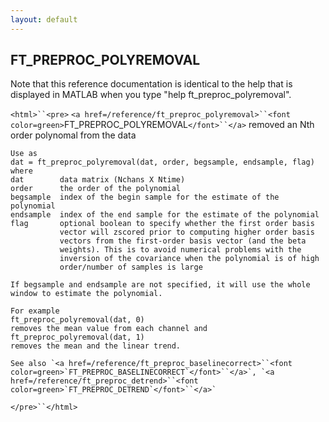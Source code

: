 ```yaml
---
layout: default
---
```


##  FT_PREPROC_POLYREMOVAL

Note that this reference documentation is identical to the help that is displayed in MATLAB when you type "help ft_preproc_polyremoval".

`<html>``<pre>`
    `<a href=/reference/ft_preproc_polyremoval>``<font color=green>`FT_PREPROC_POLYREMOVAL`</font>``</a>` removed an Nth order polynomal from the data
 
    Use as
    dat = ft_preproc_polyremoval(dat, order, begsample, endsample, flag)
    where
    dat        data matrix (Nchans X Ntime)
    order      the order of the polynomial
    begsample  index of the begin sample for the estimate of the polynomial
    endsample  index of the end sample for the estimate of the polynomial
    flag       optional boolean to specify whether the first order basis
               vector will zscored prior to computing higher order basis
               vectors from the first-order basis vector (and the beta
               weights). This is to avoid numerical problems with the
               inversion of the covariance when the polynomial is of high
               order/number of samples is large
 
    If begsample and endsample are not specified, it will use the whole
    window to estimate the polynomial.
 
    For example
    ft_preproc_polyremoval(dat, 0)
    removes the mean value from each channel and
    ft_preproc_polyremoval(dat, 1)
    removes the mean and the linear trend.
 
    See also `<a href=/reference/ft_preproc_baselinecorrect>``<font color=green>`FT_PREPROC_BASELINECORRECT`</font>``</a>`, `<a href=/reference/ft_preproc_detrend>``<font color=green>`FT_PREPROC_DETREND`</font>``</a>`
`</pre>``</html>`

